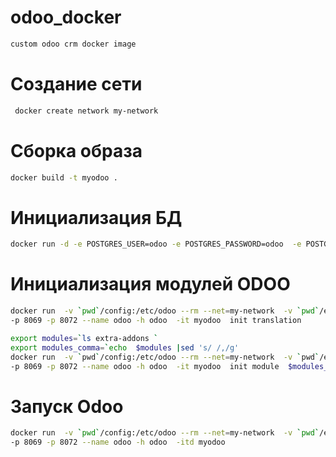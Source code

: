 # odoo_docker

```bash
custom odoo crm docker image
```
# Создание сети

```bash
 docker create network my-network
```
# Сборка образа

```bash
docker build -t myodoo .
```

# Инициализация БД
```bash
docker run -d -e POSTGRES_USER=odoo -e POSTGRES_PASSWORD=odoo  -e POSTGRES_DB=postgres --net=my-network  -h db --name db   postgres:1
```


# Инициализация модулей ODOO

```bash
docker run  -v `pwd`/config:/etc/odoo --rm --net=my-network  -v `pwd`/extra-addons/:/mnt/extra-addons  \
-p 8069 -p 8072 --name odoo -h odoo  -it myodoo  init translation
```


```bash
export modules=`ls extra-addons `
export modules_comma=`echo  $modules |sed 's/ /,/g'
docker run  -v `pwd`/config:/etc/odoo --rm --net=my-network  -v `pwd`/extra-addons/:/mnt/extra-addons \
-p 8069 -p 8072 --name odoo -h odoo  -it myodoo  init module  $modules_comma
```

# Запуск Odoo

```bash
docker run  -v `pwd`/config:/etc/odoo --rm --net=my-network  -v `pwd`/extra-addons/:/mnt/extra-addons  \
-p 8069 -p 8072 --name odoo -h odoo  -itd myodoo
```

